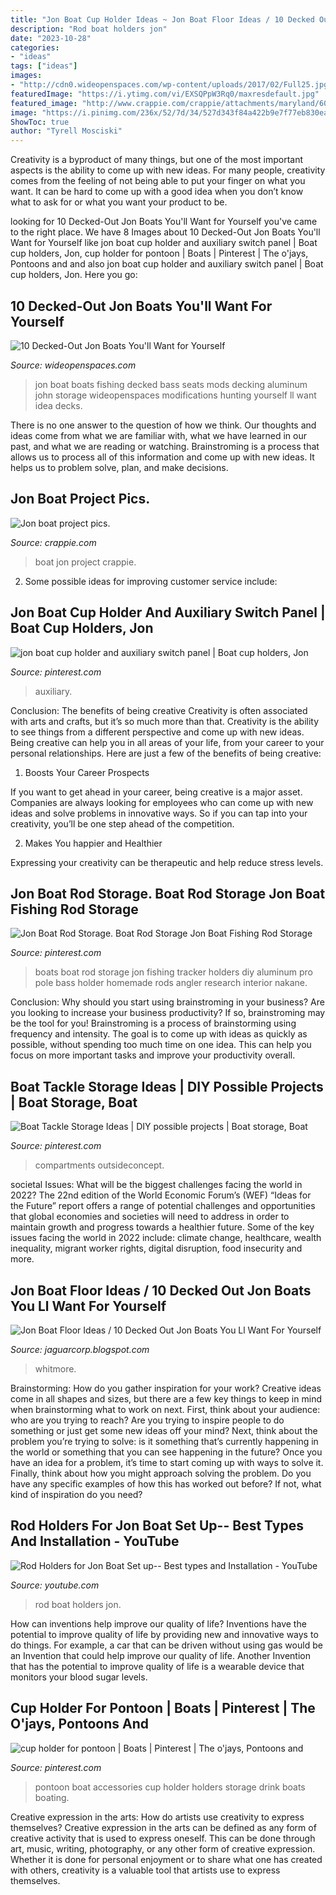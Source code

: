 ```yaml
---
title: "Jon Boat Cup Holder Ideas ~ Jon Boat Floor Ideas / 10 Decked Out Jon Boats You Ll Want For Yourself"
description: "Rod boat holders jon"
date: "2023-10-28"
categories:
- "ideas"
tags: ["ideas"]
images:
- "http://cdn0.wideopenspaces.com/wp-content/uploads/2017/02/Full25.jpg"
featuredImage: "https://i.ytimg.com/vi/EXSQPpW3Rq0/maxresdefault.jpg"
featured_image: "http://www.crappie.com/crappie/attachments/maryland/60692d1303864350-jon-boat-project-pics-picture-001-jpg"
image: "https://i.pinimg.com/236x/52/7d/34/527d343f84a422b9e7f77eb830ea013c.jpg"
ShowToc: true
author: "Tyrell Mosciski"
---
```



Creativity is a byproduct of many things, but one of the most important aspects is the ability to come up with new ideas. For many people, creativity comes from the feeling of not being able to put your finger on what you want. It can be hard to come up with a good idea when you don’t know what to ask for or what you want your product to be.

	

		
looking for 10 Decked-Out Jon Boats You&#039;ll Want for Yourself you've came to the right place. We have 8 Images about 10 Decked-Out Jon Boats You&#039;ll Want for Yourself like jon boat cup holder and auxiliary switch panel | Boat cup holders, Jon, cup holder for pontoon | Boats | Pinterest | The o&#039;jays, Pontoons and and also jon boat cup holder and auxiliary switch panel | Boat cup holders, Jon. Here you go:
		
    
## 10 Decked-Out Jon Boats You&#039;ll Want For Yourself

<img loading=lazy src="http://cdn0.wideopenspaces.com/wp-content/uploads/2017/02/Full25.jpg" onerror="this.onerror=null;this.src='https://tse4.mm.bing.net/th?id=OIP.X0NmMMBkUfHr2sbBJyJ4SgHaFl&amp;pid=15.1';" alt="10 Decked-Out Jon Boats You&#039;ll Want for Yourself">

_Source: wideopenspaces.com_

>jon boat boats fishing decked bass seats mods decking aluminum john storage wideopenspaces modifications hunting yourself ll want idea decks. 

	

There is no one answer to the question of how we think. Our thoughts and ideas come from what we are familiar with, what we have learned in our past, and what we are reading or watching. Brainstroming is a process that allows us to process all of this information and come up with new ideas. It helps us to problem solve, plan, and make decisions.

    
## Jon Boat Project Pics.

<img loading=lazy src="http://www.crappie.com/crappie/attachments/maryland/60692d1303864350-jon-boat-project-pics-picture-001-jpg" onerror="this.onerror=null;this.src='https://tse2.mm.bing.net/th?id=OIP.7op2zCkkTmSYLrQ_vqMxjQHaFj&amp;pid=15.1';" alt="Jon boat project pics.">

_Source: crappie.com_

>boat jon project crappie. 

	

2. Some possible ideas for improving customer service include: 

    
## Jon Boat Cup Holder And Auxiliary Switch Panel | Boat Cup Holders, Jon

<img loading=lazy src="https://i.pinimg.com/736x/bb/36/ee/bb36eeb189ffc098d2e29f4c7913411a.jpg" onerror="this.onerror=null;this.src='https://tse1.mm.bing.net/th?id=OIP.QP6aMbE36siO5kGFqSB21gHaFl&amp;pid=15.1';" alt="jon boat cup holder and auxiliary switch panel | Boat cup holders, Jon">

_Source: pinterest.com_

>auxiliary. 

	

Conclusion: The benefits of being creative
Creativity is often associated with arts and crafts, but it’s so much more than that. Creativity is the ability to see things from a different perspective and come up with new ideas. Being creative can help you in all areas of your life, from your career to your personal relationships.
Here are just a few of the benefits of being creative:

1. Boosts Your Career Prospects

If you want to get ahead in your career, being creative is a major asset. Companies are always looking for employees who can come up with new ideas and solve problems in innovative ways. So if you can tap into your creativity, you’ll be one step ahead of the competition.

2. Makes You happier and Healthier

Expressing your creativity can be therapeutic and help reduce stress levels.

    
## Jon Boat Rod Storage. Boat Rod Storage Jon Boat Fishing Rod Storage

<img loading=lazy src="https://i.pinimg.com/736x/07/9d/81/079d812c6fc7a7461a63e27c0ba36c86--boat-rod-holders-boat-storage.jpg" onerror="this.onerror=null;this.src='https://tse2.mm.bing.net/th?id=OIP.dLyUBUuiO6XJctaPTrXfSwHaE7&amp;pid=15.1';" alt="Jon Boat Rod Storage. Boat Rod Storage Jon Boat Fishing Rod Storage">

_Source: pinterest.com_

>boats boat rod storage jon fishing tracker holders diy aluminum pro pole bass holder homemade rods angler research interior nakane. 

	

Conclusion: Why should you start using brainstroming in your business?
Are you looking to increase your business productivity? If so, brainstroming may be the tool for you! Brainstroming is a process of brainstorming using frequency and intensity. The goal is to come up with ideas as quickly as possible, without spending too much time on one idea. This can help you focus on more important tasks and improve your productivity overall.

    
## Boat Tackle Storage Ideas | DIY Possible Projects | Boat Storage, Boat

<img loading=lazy src="https://i.pinimg.com/236x/52/7d/34/527d343f84a422b9e7f77eb830ea013c.jpg" onerror="this.onerror=null;this.src='https://tse1.mm.bing.net/th?id=OIP.fvL7xImDNg-euE4im9w0ugAAAA&amp;pid=15.1';" alt="Boat Tackle Storage Ideas | DIY possible projects | Boat storage, Boat">

_Source: pinterest.com_

>compartments outsideconcept. 

	

societal Issues: What will be the biggest challenges facing the world in 2022?
The 22nd edition of the World Economic Forum’s (WEF) “Ideas for the Future” report offers a range of potential challenges and opportunities that global economies and societies will need to address in order to maintain growth and progress towards a healthier future. Some of the key issues facing the world in 2022 include: climate change, healthcare, wealth inequality, migrant worker rights, digital disruption, food insecurity and more.

    
## Jon Boat Floor Ideas / 10 Decked Out Jon Boats You Ll Want For Yourself

<img loading=lazy src="https://i.pinimg.com/originals/af/75/91/af759160554e48e9b1d6f28635bd1142.jpg" onerror="this.onerror=null;this.src='https://tse3.mm.bing.net/th?id=OIP.QUMkGXWlEiAww7rFhXfpBgHaJ4&amp;pid=15.1';" alt="Jon Boat Floor Ideas / 10 Decked Out Jon Boats You Ll Want For Yourself">

_Source: jaguarcorp.blogspot.com_

>whitmore. 

	

Brainstorming: How do you gather inspiration for your work?
Creative ideas come in all shapes and sizes, but there are a few key things to keep in mind when brainstorming what to work on next. First, think about your audience: who are you trying to reach? Are you trying to inspire people to do something or just get some new ideas off your mind? Next, think about the problem you’re trying to solve: is it something that’s currently happening in the world or something that you can see happening in the future? Once you have an idea for a problem, it’s time to start coming up with ways to solve it. Finally, think about how you might approach solving the problem. Do you have any specific examples of how this has worked out before? If not, what kind of inspiration do you need?

    
## Rod Holders For Jon Boat Set Up-- Best Types And Installation - YouTube

<img loading=lazy src="https://i.ytimg.com/vi/EXSQPpW3Rq0/maxresdefault.jpg" onerror="this.onerror=null;this.src='https://tse2.mm.bing.net/th?id=OIP.gsJQBgq--ZXX9q78fMiIzAHaEK&amp;pid=15.1';" alt="Rod Holders for Jon Boat Set up-- Best types and Installation - YouTube">

_Source: youtube.com_

>rod boat holders jon. 

	

How can inventions help improve our quality of life?
Inventions have the potential to improve quality of life by providing new and innovative ways to do things. For example, a car that can be driven without using gas would be an Invention that could help improve our quality of life. Another Invention that has the potential to improve quality of life is a wearable device that monitors your blood sugar levels.

    
## Cup Holder For Pontoon | Boats | Pinterest | The O&#039;jays, Pontoons And

<img loading=lazy src="https://s-media-cache-ak0.pinimg.com/736x/37/54/ed/3754ed553de37a84440ba0f606ba4817--pontoon-boat-accessories-boating-accessories.jpg" onerror="this.onerror=null;this.src='https://tse3.mm.bing.net/th?id=OIP.ZYeCL56DhSIlLWEqljztdgAAAA&amp;pid=15.1';" alt="cup holder for pontoon | Boats | Pinterest | The o&#039;jays, Pontoons and">

_Source: pinterest.com_

>pontoon boat accessories cup holder holders storage drink boats boating. 

	

Creative expression in the arts: How do artists use creativity to express themselves?
Creative expression in the arts can be defined as any form of creative activity that is used to express oneself. This can be done through art, music, writing, photography, or any other form of creative expression. Whether it is done for personal enjoyment or to share what one has created with others, creativity is a valuable tool that artists use to express themselves.

